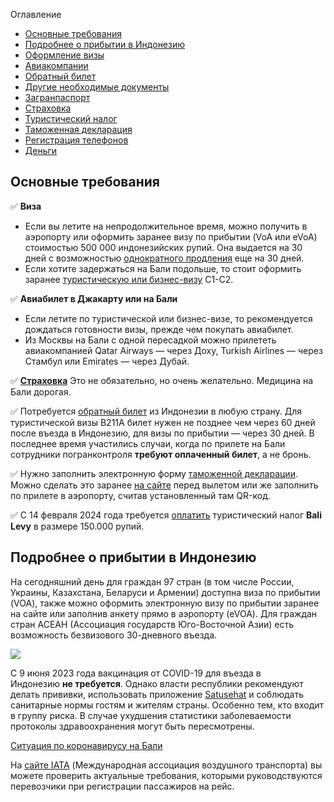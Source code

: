 Оглавление

- [Основные требования](https://baliforum.ru/p/kak-seychas-popast-na-bali-instruktsiya#title-JpUGTcp667)
- [Подробнее о прибытии в Индонезию](https://baliforum.ru/p/kak-seychas-popast-na-bali-instruktsiya#title-ZGXcLqV_NV)
- [Оформление визы](https://baliforum.ru/p/kak-seychas-popast-na-bali-instruktsiya#title-Vqo5H6zBbm)
- [Авиакомпании](https://baliforum.ru/p/kak-seychas-popast-na-bali-instruktsiya#title-GBABev1UZa)
- [Обратный билет](https://baliforum.ru/p/kak-seychas-popast-na-bali-instruktsiya#title-f1ZOgBblVz)
- [Другие необходимые документы](https://baliforum.ru/p/kak-seychas-popast-na-bali-instruktsiya#title-cUUvPwWnF5)
- [Загранпаспорт](https://baliforum.ru/p/kak-seychas-popast-na-bali-instruktsiya#title-dq-Fl17Y_0)
- [Страховка](https://baliforum.ru/p/kak-seychas-popast-na-bali-instruktsiya#title-vx_cjA0zXc)
- [Туристический налог](https://baliforum.ru/p/kak-seychas-popast-na-bali-instruktsiya#title-xyewep9mIY)
- [Таможенная декларация](https://baliforum.ru/p/kak-seychas-popast-na-bali-instruktsiya#title-a8aZC-mFco)
- [Регистрация телефонов](https://baliforum.ru/p/kak-seychas-popast-na-bali-instruktsiya#title-8vVmwQStIu)
- [Деньги](https://baliforum.ru/p/kak-seychas-popast-na-bali-instruktsiya#title-MvqY7H_Onn)
## Основные требования

✅ **Виза**  
- Если вы летите на непродолжительное время, можно получить в аэропорту или оформить заранее визу по прибытии (VoA или eVoA) стоимостью 500 000 индонезийских рупий. Она выдается на 30 дней с возможностью [однократного продления](https://baliforum.ru/p/prodlenie-vizy-po-pribytii-voa-visa-on-arrival-na-bali) еще на 30 дней.  
- Если хотите задержаться на Бали подольше, то стоит оформить заранее [туристическую или бизнес-визу](https://legalindonesia.id/ru/) С1-С2.  

✅ **Авиабилет в Джакарту или на Бали**
- Если летите по туристической или бизнес-визе, то рекомендуется дождаться готовности визы, прежде чем покупать авиабилет.
- Из Москвы на Бали с одной пересадкой можно прилететь авиакомпанией Qatar Airways — через Доху, Turkish Airlines — через Стамбул или Emirates — через Дубай.   

✅ [**Страховка**](https://www.cherehapa.ru/?partnerId=1196&country%5B0%5D=indonesia)
Это не обязательно, но очень желательно. Медицина на Бали дорогая.  

✅ Потребуется [обратный билет](https://kupitrip.online/ref_link/54ddb117500076bed8798d90a2d3b520) из Индонезии в любую страну. Для туристической визы B211A билет нужен не позднее чем через 60 дней после въезда в Индонезию, для визы по прибытии — через 30 дней. В последнее время участились случаи, когда по прилете на Бали сотрудники погранконтроля **требуют оплаченный билет**, а не бронь.  

✅ Нужно заполнить электронную форму [таможенной декларации](https://baliforum.ru/p/tamozhnya-na-bali-tamozhennye-pravila-chto-mozhno-provozit-na-bali). Можно сделать это заранее [на сайте](https://bcngurahrai.beacukai.go.id/ecd/?h=beranda) перед вылетом или же заполнить по прилете в аэропорту, считав установленный там QR-код.

✅ С 14 февраля 2024 года требуется [оплатить](https://lovebali.baliprov.go.id/) туристический налог **Bali Levy** в размере 150.000 рупий.

## Подробнее о прибытии в Индонезию

На сегодняшний день для граждан 97 стран (в том числе России, Украины, Казахстана, Беларуси и Армении) доступна виза по прибытии (VOA), также можно оформить электронную визу по прибытии заранее на сайте или заполнив анкету прямо в аэропорту (eVOA). Для граждан стран АСЕАН (Ассоциация государств Юго-Восточной Азии) есть возможность безвизового 30-дневного въезда.

![](https://static.baliforum.ru/uploads/68924/1000037923.png)

С 9 июня 2023 года вакцинация от COVID-19 для въезда в Индонезию **не требуется**. Однако власти республики рекомендуют делать прививки, использовать приложение [Satusehat](https://baliforum.ru/p/prilozhenie-satusehat-kak-zaregistrirovatsya-i-zagruzit-sertifikat-vaktsinatsii) и соблюдать санитарные нормы гостям и жителям страны. Особенно тем, кто входит в группу риска. В случае ухудшения статистики заболеваемости протоколы здравоохранения могут быть пересмотрены.

[Ситуация по коронавирусу на Бали](https://baliforum.ru/p/situatsiya-po-koronavirusu-na-bali)

На [сайте IATA](https://www.iatatravelcentre.com/world.php) (Международная ассоциация воздушного транспорта) вы можете проверить актуальные требования, которыми руководствуются перевозчики при регистрации пассажиров на рейс.